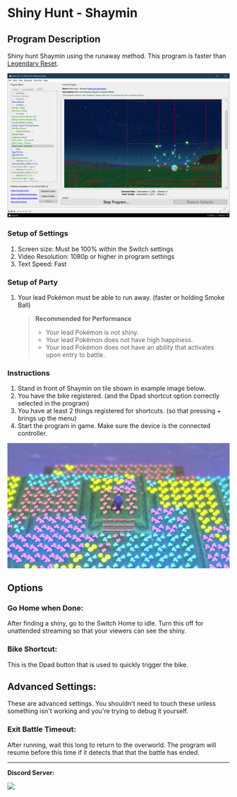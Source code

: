 # Shiny Hunt - Shaymin

## Program Description

Shiny hunt Shaymin using the runaway method. This program is faster than [Legendary Reset](LegendaryReset.md).

<img src="images/ShinyHunt-Shaymin-0.png">

### Setup of Settings

1. Screen size: Must be 100% within the Switch settings
2. Video Resolution: 1080p or higher in program settings
3. Text Speed: Fast

### Setup of Party
1. Your lead Pokémon must be able to run away. (faster or holding Smoke Ball)

   > **Recommended for Performance**
   > - Your lead Pokémon is not shiny.
   > - Your lead Pokémon does not have high happiness.
   > - Your lead Pokémon does not have an ability that activates upon entry to battle.

### Instructions

1. Stand in front of Shaymin on tile shown in example image below.
2. You have the bike registered. (and the Dpad shortcut option correctly selected in the program)
3. You have at least 2 things registered for shortcuts. (so that pressing + brings up the menu)
4. Start the program in game. Make sure the device is the connected controller.

<img src="images/ShinyHunt-Shaymin-1.png">

## Options


### Go Home when Done:

After finding a shiny, go to the Switch Home to idle. Turn this off for unattended streaming so that your viewers can see the shiny.

### Bike Shortcut:

This is the Dpad button that is used to quickly trigger the bike.


## Advanced Settings:
These are advanced settings. You shouldn't need to touch these unless something isn't working and you're trying to debug it yourself.

### Exit Battle Timeout:

After running, wait this long to return to the overworld. The program will resume before this time if it detects that that the battle has ended.



<hr>

**Discord Server:** 

[<img src="https://canary.discordapp.com/api/guilds/695809740428673034/widget.png?style=banner2">](https://discord.gg/cQ4gWxN)
